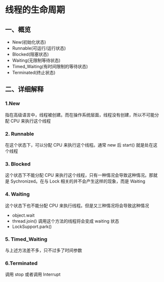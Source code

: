 # 线程的生命周期

## 一、概览

* New(初始化状态)
* Runnable(可运行/运行状态)
* Blocked(阻塞状态)
* Waiting(无限制等待状态)
* Timed_Waiting(有时间限制的等待状态)
* Terminated(终止状态)



## 二、详细解释

### 1.New

指在高级语言中，线程被创建。而在操作系统层面，线程没有创建，所以不可能分配 CPU 来执行这个线程

### 2. Runnable

在这个状态下，可以分配 CPU 来执行这个线程。通常 new 后 start() 就是处在这个线程

### 3. Blocked

这个状态下不能分配 CPU 来执行这个线程，只有一种情况会导致这种情况。那就是 Sychronized。在与 Lock 相关的并不会产生这样的现象，而是 Waiting

### 4. Waiting

这个状态下也不能分配 CPU 来执行线程。但是又三种情况将会导致这种情况

* object.wait
* thread.join() 调用这个方法的线程将会变成 waiting 状态
* LockSupport.park()

### 5. Timed_Waiting

与上述方法差不多，只不过多了时间参数

### 6.Terminated

调用 stop 或者调用 Interrupt